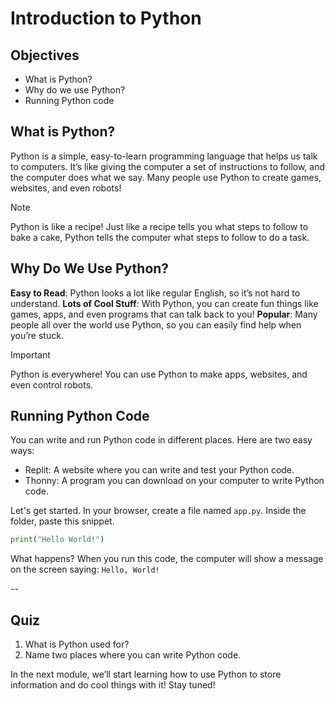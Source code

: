 # Introduction to Python

## Objectives
* What is Python?
* Why do we use Python?
* Running Python code

## What is Python?
Python is a simple, easy-to-learn programming language that helps us talk to computers. It’s like giving the computer a set of instructions to follow, and the computer does what we say. Many people use Python to create games, websites, and even robots!

> [!NOTE]
> Python is like a recipe!
> Just like a recipe tells you what steps to follow to bake a cake, Python tells the computer what steps to follow to do a task.

## Why Do We Use Python?

**Easy to Read**: Python looks a lot like regular English, so it’s not hard to understand.
**Lots of Cool Stuff**: With Python, you can create fun things like games, apps, and even programs that can talk back to you!
**Popular**: Many people all over the world use Python, so you can easily find help when you’re stuck.

> [!IMPORTANT]
>  Python is everywhere!
> You can use Python to make apps, websites, and even control robots.

## Running Python Code

You can write and run Python code in different places. Here are two easy ways:
* Replit: A website where you can write and test your Python code.
* Thonny: A program you can download on your computer to write Python code.

Let's get started. In your browser, create a file named `app.py`. Inside the folder, paste this snippet.
```python
print("Hello World!")
```
What happens?
When you run this code, the computer will show a message on the screen saying: `Hello, World!`

--
## Quiz
1. What is Python used for?
2. Name two places where you can write Python code.


In the next module, we’ll start learning how to use Python to store information and do cool things with it! Stay tuned!

